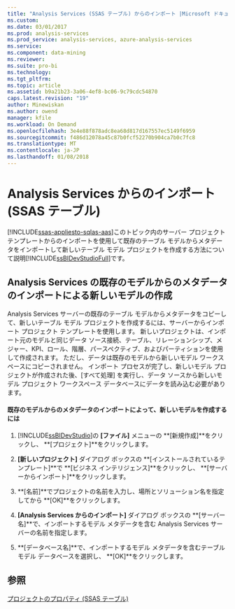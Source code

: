```yaml
---
title: "Analysis Services (SSAS テーブル) からのインポート |Microsoft ドキュメント"
ms.custom: 
ms.date: 03/01/2017
ms.prod: analysis-services
ms.prod_service: analysis-services, azure-analysis-services
ms.service: 
ms.component: data-mining
ms.reviewer: 
ms.suite: pro-bi
ms.technology: 
ms.tgt_pltfrm: 
ms.topic: article
ms.assetid: b9a21b23-3a06-4ef8-bc06-9c79cdc54870
caps.latest.revision: "19"
author: Minewiskan
ms.author: owend
manager: kfile
ms.workload: On Demand
ms.openlocfilehash: 3e4e88f878adc8ea68d817d167557ec5149f6959
ms.sourcegitcommit: f486d12078a45c87b0fcf52270b904ca7b0c7fc8
ms.translationtype: MT
ms.contentlocale: ja-JP
ms.lasthandoff: 01/08/2018
---
```

# <a name="import-from-analysis-services-ssas-tabular"></a>Analysis Services からのインポート (SSAS テーブル)
[!INCLUDE[ssas-appliesto-sqlas-aas](../../includes/ssas-appliesto-sqlas-aas.md)]このトピック内のサーバー プロジェクト テンプレートからのインポートを使用して既存のテーブル モデルからメタデータをインポートして新しいテーブル モデル プロジェクトを作成する方法について説明[!INCLUDE[ssBIDevStudioFull](../../includes/ssbidevstudiofull-md.md)]です。  
  
## <a name="create-a-new-model-by-importing-metadata-from-an-existing-model-in-analysis-services"></a>Analysis Services の既存のモデルからのメタデータのインポートによる新しいモデルの作成  
 Analysis Services サーバーの既存のテーブル モデルからメタデータをコピーして、新しいテーブル モデル プロジェクトを作成するには、サーバーからインポート プロジェクト テンプレートを使用します。 新しいプロジェクトは、インポート元のモデルと同じデータ ソース接続、テーブル、リレーションシップ、メジャー、KPI、ロール、階層、パースペクティブ、およびパーティションを使用して作成されます。 ただし、データは既存のモデルから新しいモデル ワークスペースにコピーされません。 インポート プロセスが完了し、新しいモデル プロジェクトが作成された後、[すべて処理] を実行し、データ ソースから新しいモデル プロジェクト ワークスペース データベースにデータを読み込む必要があります。  
  
#### <a name="to-create-a-new-model-by-importing-metadata-from-an-existing-model"></a>既存のモデルからのメタデータのインポートによって、新しいモデルを作成するには  
  
1.  [!INCLUDE[ssBIDevStudio](../../includes/ssbidevstudio-md.md)]の **[ファイル]** メニューの **[新規作成]**をクリックし、 **[プロジェクト]**をクリックします。  
  
2.  **[新しいプロジェクト]** ダイアログ ボックスの **[インストールされているテンプレート]**で **[ビジネス インテリジェンス]**をクリックし、 **[サーバーからインポート]**をクリックします。  
  
3.  **[名前]**でプロジェクトの名前を入力し、場所とソリューション名を指定してから **[OK]**をクリックします。  
  
4.  **[Analysis Services からのインポート]** ダイアログ ボックスの **[サーバー名]**で、インポートするモデル メタデータを含む Analysis Services サーバーの名前を指定します。  
  
5.  **[データベース名]**で、インポートするモデル メタデータを含むテーブル モデル データベースを選択し、 **[OK]**をクリックします。  
  
## <a name="see-also"></a>参照  
 [プロジェクトのプロパティ &#40;SSAS テーブル&#41;](../../analysis-services/tabular-models/project-properties-ssas-tabular.md)  
  
  
